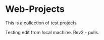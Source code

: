 # Web-Projects
This is a collection of test projects

Testing edit from local machine.
Rev2 - pulls.
